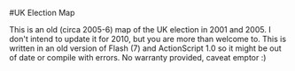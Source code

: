 #UK Election Map

This is an old (circa 2005-6) map of the UK election in 2001 and 2005. I don't intend to update it for 2010, but you are more than welcome to. This is written in an old version of Flash (7) and ActionScript 1.0 so it might be out of date or compile with errors. No warranty provided, caveat emptor :)

